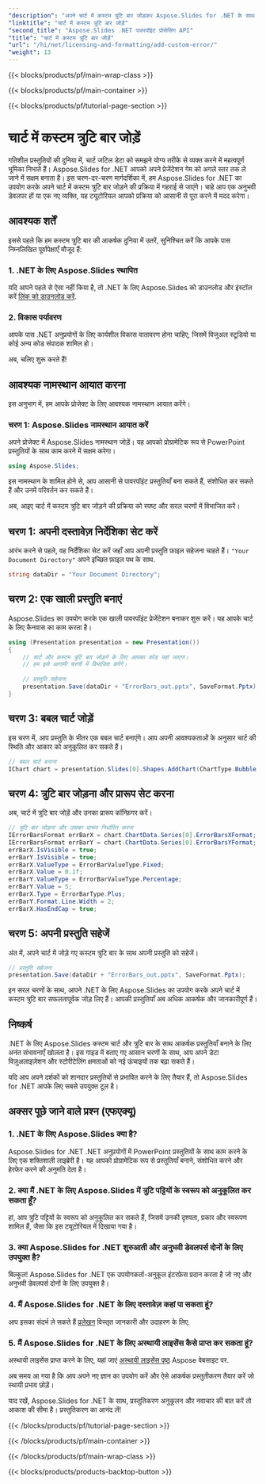 ```yaml
---
"description": "अपने चार्ट में कस्टम त्रुटि बार जोड़कर Aspose.Slides for .NET के साथ शानदार प्रेजेंटेशन बनाना सीखें। आज ही अपने डेटा विज़ुअलाइज़ेशन गेम को बेहतर बनाएँ!"
"linktitle": "चार्ट में कस्टम त्रुटि बार जोड़ें"
"second_title": "Aspose.Slides .NET पावरपॉइंट प्रोसेसिंग API"
"title": "चार्ट में कस्टम त्रुटि बार जोड़ें"
"url": "/hi/net/licensing-and-formatting/add-custom-error/"
"weight": 13
---
```


{{< blocks/products/pf/main-wrap-class >}}

{{< blocks/products/pf/main-container >}}

{{< blocks/products/pf/tutorial-page-section >}}

# चार्ट में कस्टम त्रुटि बार जोड़ें


गतिशील प्रस्तुतियों की दुनिया में, चार्ट जटिल डेटा को समझने योग्य तरीके से व्यक्त करने में महत्वपूर्ण भूमिका निभाते हैं। Aspose.Slides for .NET आपको अपने प्रेजेंटेशन गेम को अगले स्तर तक ले जाने में सक्षम बनाता है। इस चरण-दर-चरण मार्गदर्शिका में, हम Aspose.Slides for .NET का उपयोग करके अपने चार्ट में कस्टम त्रुटि बार जोड़ने की प्रक्रिया में गहराई से जाएंगे। चाहे आप एक अनुभवी डेवलपर हों या एक नए व्यक्ति, यह ट्यूटोरियल आपको प्रक्रिया को आसानी से पूरा करने में मदद करेगा।

## आवश्यक शर्तें

इससे पहले कि हम कस्टम त्रुटि बार की आकर्षक दुनिया में उतरें, सुनिश्चित करें कि आपके पास निम्नलिखित पूर्वापेक्षाएँ मौजूद हैं:

### 1. .NET के लिए Aspose.Slides स्थापित

यदि आपने पहले से ऐसा नहीं किया है, तो .NET के लिए Aspose.Slides को डाउनलोड और इंस्टॉल करें [लिंक को डाउनलोड करें](https://releases.aspose.com/slides/net/).

### 2. विकास पर्यावरण

आपके पास .NET अनुप्रयोगों के लिए कार्यशील विकास वातावरण होना चाहिए, जिसमें विजुअल स्टूडियो या कोई अन्य कोड संपादक शामिल हो।

अब, चलिए शुरू करते हैं!

## आवश्यक नामस्थान आयात करना

इस अनुभाग में, हम आपके प्रोजेक्ट के लिए आवश्यक नामस्थान आयात करेंगे।

### चरण 1: Aspose.Slides नामस्थान आयात करें

अपने प्रोजेक्ट में Aspose.Slides नामस्थान जोड़ें। यह आपको प्रोग्रामेटिक रूप से PowerPoint प्रस्तुतियों के साथ काम करने में सक्षम करेगा।

```csharp
using Aspose.Slides;
```

इस नामस्थान के शामिल होने से, आप आसानी से पावरपॉइंट प्रस्तुतियाँ बना सकते हैं, संशोधित कर सकते हैं और उनमें परिवर्तन कर सकते हैं।

अब, आइए चार्ट में कस्टम त्रुटि बार जोड़ने की प्रक्रिया को स्पष्ट और सरल चरणों में विभाजित करें।

## चरण 1: अपनी दस्तावेज़ निर्देशिका सेट करें

आरंभ करने से पहले, वह निर्देशिका सेट करें जहाँ आप अपनी प्रस्तुति फ़ाइल सहेजना चाहते हैं। `"Your Document Directory"` अपने इच्छित फ़ाइल पथ के साथ.

```csharp
string dataDir = "Your Document Directory";
```

## चरण 2: एक खाली प्रस्तुति बनाएं

Aspose.Slides का उपयोग करके एक खाली पावरपॉइंट प्रेजेंटेशन बनाकर शुरू करें। यह आपके चार्ट के लिए कैनवास का काम करता है।

```csharp
using (Presentation presentation = new Presentation())
{
    // चार्ट और कस्टम त्रुटि बार जोड़ने के लिए आपका कोड यहां जाएगा।
    // हम इसे आगामी चरणों में विभाजित करेंगे।
    
    // प्रस्तुति सहेजना
    presentation.Save(dataDir + "ErrorBars_out.pptx", SaveFormat.Pptx);
}
```

## चरण 3: बबल चार्ट जोड़ें

इस चरण में, आप प्रस्तुति के भीतर एक बबल चार्ट बनाएंगे। आप अपनी आवश्यकताओं के अनुसार चार्ट की स्थिति और आकार को अनुकूलित कर सकते हैं।

```csharp
// बबल चार्ट बनाना
IChart chart = presentation.Slides[0].Shapes.AddChart(ChartType.Bubble, 50, 50, 400, 300, true);
```

## चरण 4: त्रुटि बार जोड़ना और प्रारूप सेट करना

अब, चार्ट में त्रुटि बार जोड़ें और उनका प्रारूप कॉन्फ़िगर करें।

```csharp
// त्रुटि बार जोड़ना और उसका प्रारूप निर्धारित करना
IErrorBarsFormat errBarX = chart.ChartData.Series[0].ErrorBarsXFormat;
IErrorBarsFormat errBarY = chart.ChartData.Series[0].ErrorBarsYFormat;
errBarX.IsVisible = true;
errBarY.IsVisible = true;
errBarX.ValueType = ErrorBarValueType.Fixed;
errBarX.Value = 0.1f;
errBarY.ValueType = ErrorBarValueType.Percentage;
errBarY.Value = 5;
errBarX.Type = ErrorBarType.Plus;
errBarY.Format.Line.Width = 2;
errBarX.HasEndCap = true;
```

## चरण 5: अपनी प्रस्तुति सहेजें

अंत में, अपने चार्ट में जोड़े गए कस्टम त्रुटि बार के साथ अपनी प्रस्तुति को सहेजें।

```csharp
// प्रस्तुति सहेजना
presentation.Save(dataDir + "ErrorBars_out.pptx", SaveFormat.Pptx);
```

इन सरल चरणों के साथ, आपने .NET के लिए Aspose.Slides का उपयोग करके अपने चार्ट में कस्टम त्रुटि बार सफलतापूर्वक जोड़ लिए हैं। आपकी प्रस्तुतियाँ अब अधिक आकर्षक और जानकारीपूर्ण हैं।

## निष्कर्ष

.NET के लिए Aspose.Slides कस्टम चार्ट और त्रुटि बार के साथ आकर्षक प्रस्तुतियाँ बनाने के लिए अनंत संभावनाएँ खोलता है। इस गाइड में बताए गए आसान चरणों के साथ, आप अपने डेटा विज़ुअलाइज़ेशन और स्टोरीटेलिंग क्षमताओं को नई ऊंचाइयों तक बढ़ा सकते हैं।

यदि आप अपने दर्शकों को शानदार प्रस्तुतियों से प्रभावित करने के लिए तैयार हैं, तो Aspose.Slides for .NET आपके लिए सबसे उपयुक्त टूल है।

## अक्सर पूछे जाने वाले प्रश्न (एफएक्यू)

### 1. .NET के लिए Aspose.Slides क्या है?
   Aspose.Slides for .NET .NET अनुप्रयोगों में PowerPoint प्रस्तुतियों के साथ काम करने के लिए एक शक्तिशाली लाइब्रेरी है। यह आपको प्रोग्रामेटिक रूप से प्रस्तुतियाँ बनाने, संशोधित करने और हेरफेर करने की अनुमति देता है।

### 2. क्या मैं .NET के लिए Aspose.Slides में त्रुटि पट्टियों के स्वरूप को अनुकूलित कर सकता हूँ?
   हां, आप त्रुटि पट्टियों के स्वरूप को अनुकूलित कर सकते हैं, जिसमें उनकी दृश्यता, प्रकार और स्वरूपण शामिल हैं, जैसा कि इस ट्यूटोरियल में दिखाया गया है।

### 3. क्या Aspose.Slides for .NET शुरुआती और अनुभवी डेवलपर्स दोनों के लिए उपयुक्त है?
   बिल्कुल! Aspose.Slides for .NET एक उपयोगकर्ता-अनुकूल इंटरफ़ेस प्रदान करता है जो नए और अनुभवी डेवलपर्स दोनों के लिए उपयुक्त है।

### 4. मैं Aspose.Slides for .NET के लिए दस्तावेज़ कहां पा सकता हूं?
   आप इसका संदर्भ ले सकते हैं [प्रलेखन](https://reference.aspose.com/slides/net/) विस्तृत जानकारी और उदाहरण के लिए.

### 5. मैं Aspose.Slides for .NET के लिए अस्थायी लाइसेंस कैसे प्राप्त कर सकता हूं?
   अस्थायी लाइसेंस प्राप्त करने के लिए, यहां जाएं [अस्थायी लाइसेंस पृष्ठ](https://purchase.aspose.com/temporary-license/) Aspose वेबसाइट पर.

अब समय आ गया है कि आप अपने नए ज्ञान का उपयोग करें और ऐसे आकर्षक प्रस्तुतीकरण तैयार करें जो स्थायी प्रभाव छोड़ें।

याद रखें, Aspose.Slides for .NET के साथ, प्रस्तुतिकरण अनुकूलन और नवाचार की बात करें तो आकाश की सीमा है। प्रस्तुतिकरण का आनंद लें!

{{< /blocks/products/pf/tutorial-page-section >}}

{{< /blocks/products/pf/main-container >}}

{{< /blocks/products/pf/main-wrap-class >}}

{{< blocks/products/products-backtop-button >}}